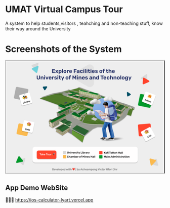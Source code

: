 # UMAT Virtual Campus Tour

A system to help students,visitors , teahching and non-teaching stuff, know their way around the University

# Screenshots of the System

![image](https://github.com/lesronn/Umat_Virtual_Campus_tour/blob/main/assets/img/Screenshot_1.png)

## App Demo WebSite

🔗🔗🔗 https://ios-calculator-lyart.vercel.app
